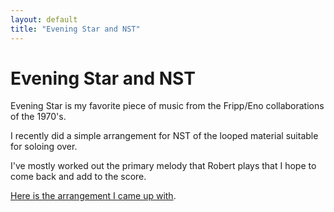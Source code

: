 ```yaml
---
layout: default
title: "Evening Star and NST"
---
```


# Evening Star and NST

Evening Star is my favorite piece of music from the Fripp/Eno collaborations of the 1970's.

I recently did a simple arrangement for NST of the looped material suitable for soloing over.

I've mostly worked out the primary melody that Robert plays that I hope to come back and add to the score. 

[Here is the arrangement I came up with](../../../music/pdf/Evening_Star.pdf).


